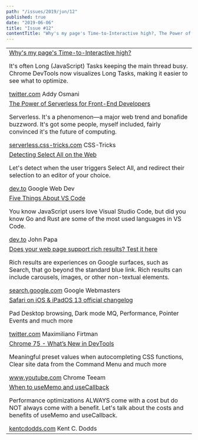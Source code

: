 ```yaml
---
path: "/issues/2019/jun/12"
published: true
date: "2019-06-06"
title: "Issue #12"
contentTitle: "Why's my page's Time-to-Interactive high?, The Power of Serverless for Front-End Developers, Five Things About VS Code ..."
---
```

<center>
	<table align="center" border="0" cellspacing="0" width="100%" height="100%" cellpadding="0">
    <tbody>
				<tr>
					<td>
            <div class="issue__content">
              <a href="https://twitter.com/addyosmani/status/1135071045096886273" target="_blank" rel="noopener noreferrer">
                <span class="issue__content-title">Why's my page's Time-to-Interactive high?</span>
              </a>
							<p class="issue__content-desc">It's often Long (JavaScript) Tasks keeping the main thread busy. Chrome DevTools now visualizes Long Tasks, making it easier to see what to optimize.</p>
							<div class="issue__content-info"><a href="https://twitter.com/addyosmani/status/1135071045096886273" target="_blank" rel="noopener noreferrer">twitter.com</a> <span>Addy Osmani</span></div>
						</div>
					</td>
				</tr>
				<tr>
					<td>
            <div class="issue__content">
              <a href="https://serverless.css-tricks.com/" target="_blank" rel="noopener noreferrer">
                <span class="issue__content-title">The Power of Serverless for Front-End Developers</span>
              </a>
							<p class="issue__content-desc">Serverless. It's a phenomenon—a major web trend and bonafide buzzword. It's got some people, myself included, fairly convinced it's the future of computing.</p>
							<div class="issue__content-info"><a href="https://serverless.css-tricks.com/" target="_blank" rel="noopener noreferrer">serverless.css-tricks.com</a> <span>CSS-Tricks</span></div>
						</div>
					</td>
				</tr>
				<tr>
					<td>
            <div class="issue__content">
              <a href="https://dev.to/chromiumdev/detecting-select-all-on-the-web-2alo" target="_blank" rel="noopener noreferrer">
                <span class="issue__content-title">Detecting Select All on the Web</span>
              </a>
							<p class="issue__content-desc">Let's detect when the user triggers Select All, and redirect their selection to an editor of your choice.</p>
							<div class="issue__content-info"><a href="https://dev.to/chromiumdev/detecting-select-all-on-the-web-2alo" target="_blank" rel="noopener noreferrer">dev.to</a> <span>Google Web Dev</span></div>
						</div>
					</td>
				</tr>
				<tr>
					<td>
            <div class="issue__content">
              <a href="https://dev.to/azure/five-things-about-vs-code-242i" target="_blank" rel="noopener noreferrer">
                <span class="issue__content-title">Five Things About VS Code</span>
              </a>
							<p class="issue__content-desc">You know JavaScript users love Visual Studio Code, but did you know Go and Rust are some of the most used languages in VS Code.</p>
							<div class="issue__content-info"><a href="https://dev.to/azure/five-things-about-vs-code-242i" target="_blank" rel="noopener noreferrer">dev.to</a> <span>John Papa</span></div>
						</div>
					</td>
				</tr>
				<tr>
					<td>
            <div class="issue__content">
              <a href="https://search.google.com/test/rich-results" target="_blank" rel="noopener noreferrer">
                <span class="issue__content-title">Does your web page support rich results? Test it here</span>
              </a>
							<p class="issue__content-desc">Rich results are experiences on Google surfaces, such as Search, that go beyond the standard blue link. Rich results can include carousels, images, or other non-textual elements.</p>
							<div class="issue__content-info"><a href="https://search.google.com/test/rich-results" target="_blank" rel="noopener noreferrer">search.google.com</a> <span>Google Webmasters</span></div>
						</div>
					</td>
				</tr>
				<tr>
					<td>
            <div class="issue__content">
              <a href="https://twitter.com/firt/status/1135635815252549632" target="_blank" rel="noopener noreferrer">
                <span class="issue__content-title">Safari on iOS & iPadOS 13 official changelog</span>
              </a>
							<p class="issue__content-desc">Pad Desktop browsing, Dark mode MQ, Performance, Pointer Events and much more</p>
							<div class="issue__content-info"><a href="https://twitter.com/firt/status/1135635815252549632" target="_blank" rel="noopener noreferrer">twitter.com</a> <span>Maximiliano Firtman</span></div>
						</div>
					</td>
				</tr>
				<tr>
					<td>
            <div class="issue__content">
              <a href="https://www.youtube.com/watch?v=6zKPwOMFsa4" target="_blank" rel="noopener noreferrer">
                <span class="issue__content-title">Chrome 75 - What’s New in DevTools</span>
              </a>
							<p class="issue__content-desc">Meaningful preset values when autocompleting CSS functions, Clear site data from the Command Menu and much more</p>
							<div class="issue__content-info"><a href="https://www.youtube.com/watch?v=6zKPwOMFsa4" target="_blank" rel="noopener noreferrer">www.youtube.com</a> <span>Chrome Teeam</span></div>
						</div>
					</td>
				</tr>
				<tr>
					<td>
            <div class="issue__content">
              <a href="https://kentcdodds.com/blog/usememo-and-usecallback" target="_blank" rel="noopener noreferrer">
                <span class="issue__content-title">When to useMemo and useCallback</span>
              </a>
							<p class="issue__content-desc">Performance optimizations ALWAYS come with a cost but do NOT always come with a benefit. Let's talk about the costs and benefits of useMemo and useCallback.</p>
							<div class="issue__content-info"><a href="https://kentcdodds.com/blog/usememo-and-usecallback" target="_blank" rel="noopener noreferrer">kentcdodds.com</a> <span>Kent C. Dodds</span></div>
						</div>
					</td>
				</tr></tbody>
  </table>
</center>
